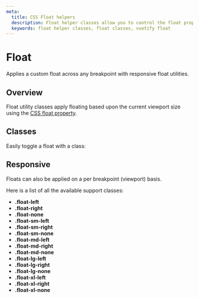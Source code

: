 ```yaml
---
meta:
  title: CSS Float helpers
  description: Float helper classes allow you to control the float property of an element based upon the viewport size.
  keywords: float helper classes, float classes, vuetify float
---
```


# Float

Applies a custom float across any breakpoint with responsive float utilities.

<entry-ad />

## Overview

Float utility classes apply floating based upon the current viewport size using the [CSS float property](https://developer.mozilla.org/en-US/docs/Web/CSS/float).

## Classes

Easily toggle a float with a class:

<example file="float/classes" />

## Responsive

Floats can also be applied on a per breakpoint (viewport) basis.

<example file="float/responsive" />

Here is a list of all the available support classes:

- **.float-left**
- **.float-right**
- **.float-none**
- **.float-sm-left**
- **.float-sm-right**
- **.float-sm-none**
- **.float-md-left**
- **.float-md-right**
- **.float-md-none**
- **.float-lg-left**
- **.float-lg-right**
- **.float-lg-none**
- **.float-xl-left**
- **.float-xl-right**
- **.float-xl-none**

<backmatter />
